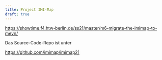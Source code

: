 ```yaml
---
title: Project IMI-Map
draft: true
---
```



https://showtime.f4.htw-berlin.de/ss21/master/m6-migrate-the-imimap-to-mevn/


Das Source-Code-Repo ist unter

https://github.com/imimap/imimap21
